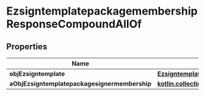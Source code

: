 
# EzsigntemplatepackagemembershipResponseCompoundAllOf

## Properties
Name | Type | Description | Notes
------------ | ------------- | ------------- | -------------
**objEzsigntemplate** | [**EzsigntemplateMinusResponseCompound**](EzsigntemplateMinusResponseCompound.md) |  | 
**aObjEzsigntemplatepackagesignermembership** | [**kotlin.collections.List&lt;EzsigntemplatepackagesignermembershipMinusResponseCompound&gt;**](EzsigntemplatepackagesignermembershipMinusResponseCompound.md) |  | 



